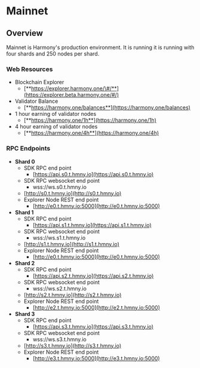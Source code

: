 # Mainnet

## Overview

Mainnet is Harmony's production environment. It is running it is running with four shards and 250 nodes per shard.

### Web Resources

* Blockchain Explorer
  * [**https://explorer.harmony.one/\#/**](https://explorer.beta.harmony.one/#/)
* Validator Balance
  * [**https://harmony.one/balances**](https://harmony.one/balances)
* 1 hour earning of validator nodes
  * [**https://harmony.one/1h**](https://harmony.one/1h)
* 4 hour earning of validator nodes
  * [**https://harmony.one/4h**](https://harmony.one/4h)

### RPC Endpoints

* **Shard 0**
  * SDK RPC end point
    * [https://api.s0.t.hmny.io](https://api.s0.t.hmny.io)
  * SDK RPC websocket end point
    * wss://ws.s0.t.hmny.io
  * [http://s0.t.hmny.io](http://s0.t.hmny.io)
  * Explorer Node REST end point
    * [http://e0.t.hmny.io:5000](http://e0.t.hmny.io:5000)
* **Shard 1**
  * SDK RPC end point
    * [https://api.s1.t.hmny.io](https://api.s1.t.hmny.io)
  * SDK RPC websocket end point
    * wss://ws.s1.t.hmny.io
  * [http://s1.t.hmny.io](http://s1.t.hmny.io)
  * Explorer Node REST end point
    * [http://e0.t.hmny.io:5000](http://e0.t.hmny.io:5000)
* **Shard 2**
  * SDK RPC end point
    * [https://api.s2.t.hmny.io](https://api.s2.t.hmny.io)
  * SDK RPC websocket end point
    * wss://ws.s2.t.hmny.io
  * [http://s2.t.hmny.io](http://s2.t.hmny.io)
  * Explorer Node REST end point
    * [http://e2.t.hmny.io:5000](http://e2.t.hmny.io:5000)
* **Shard 3**
  * SDK RPC end point
    * [https://api.s3.t.hmny.io](https://api.s3.t.hmny.io)
  * SDK RPC websocket end point
    * wss://ws.s3.t.hmny.io
  * [http://s3.t.hmny.io](http://s3.t.hmny.io)
  * Explorer Node REST end point
    * [http://e3.t.hmny.io:5000](http://e3.t.hmny.io:5000)

